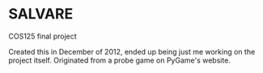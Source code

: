 SALVARE
=======

COS125 final project 

Created this in December of 2012, ended up being just me working on the project itself. 
Originated from a probe game on PyGame's website.
